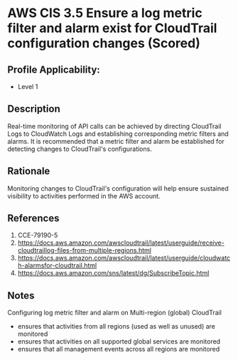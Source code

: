 # AWS CIS 3.5 Ensure a log metric filter and alarm exist for CloudTrail configuration changes (Scored)

## Profile Applicability:

- Level 1

## Description

Real-time monitoring of API calls can be achieved by directing CloudTrail Logs to CloudWatch Logs and establishing corresponding metric filters and alarms. It is recommended that a metric filter and alarm be established for detecting changes to CloudTrail's configurations.

## Rationale

Monitoring changes to CloudTrail's configuration will help ensure sustained visibility to activities performed in the AWS account.

## References

1. CCE-79190-5
2. https://docs.aws.amazon.com/awscloudtrail/latest/userguide/receive-cloudtraillog-files-from-multiple-regions.html
3. https://docs.aws.amazon.com/awscloudtrail/latest/userguide/cloudwatch-alarmsfor-cloudtrail.html
4. https://docs.aws.amazon.com/sns/latest/dg/SubscribeTopic.html

## Notes

Configuring log metric filter and alarm on Multi-region (global) CloudTrail
- ensures that activities from all regions (used as well as unused) are monitored
- ensures that activities on all supported global services are monitored
- ensures that all management events across all regions are monitored